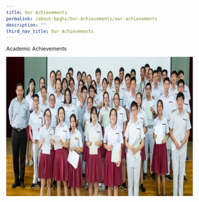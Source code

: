 ```yaml
---
title: Our Achievements
permalink: /about-bpghs/Our-Achievements/our-achievements
description: ""
third_nav_title: Our Achievements
---
```

<!DOCTYPE html>
<html>

   <head>
      <title>Image Hyperlink Example</title>
   </head>
	
   <body>
      <p>Academic Achievements</p>
      <a href = "/our-achievements/academic-achievements" target = "_self"> 
         <img src = "/images/OLevel2019.jpeg" alt = "academic achievements" border = "0"/> 
      </a>
   </body>
	
</html>